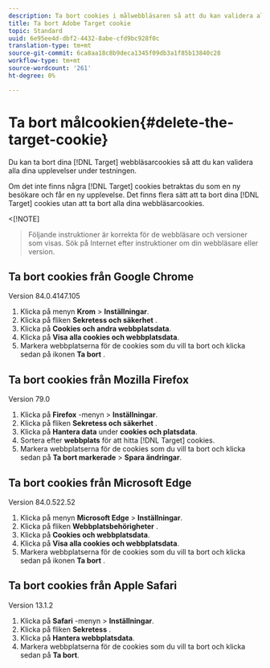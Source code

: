 ```yaml
---
description: Ta bort cookies i målwebbläsaren så att du kan validera alla dina upplevelser.
title: Ta bort Adobe Target cookie
topic: Standard
uuid: 6e95ee4d-dbf2-4432-8abe-cfd9bc928f0c
translation-type: tm+mt
source-git-commit: 6ca8aa18c8b9deca1345f09db3a1f85b13840c28
workflow-type: tm+mt
source-wordcount: '261'
ht-degree: 0%

---
```



# Ta bort målcookien{#delete-the-target-cookie}

Du kan ta bort dina [!DNL Target] webbläsarcookies så att du kan validera alla dina upplevelser under testningen.

Om det inte finns några [!DNL Target] cookies betraktas du som en ny besökare och får en ny upplevelse. Det finns flera sätt att ta bort dina [!DNL Target] cookies utan att ta bort alla dina webbläsarcookies.

&lt;[!NOTE]
>Följande instruktioner är korrekta för de webbläsare och versioner som visas. Sök på Internet efter instruktioner om din webbläsare eller version.
>
## Ta bort cookies från Google Chrome

Version 84.0.4147.105

1. Klicka på menyn **Krom** > **Inställningar**.
1. Klicka på fliken **Sekretess och säkerhet** .
1. Klicka på **Cookies och andra webbplatsdata**.
1. Klicka på **Visa alla cookies och webbplatsdata**.
1. Markera webbplatserna för de cookies som du vill ta bort och klicka sedan på ikonen **Ta bort** .

## Ta bort cookies från Mozilla Firefox

Version 79.0

1. Klicka på **Firefox** -menyn > **Inställningar**.
1. Klicka på fliken **Sekretess och säkerhet** .
1. Klicka på **Hantera data** under **cookies och platsdata**.
1. Sortera efter **webbplats** för att hitta [!DNL Target] cookies.
1. Markera webbplatserna för de cookies som du vill ta bort och klicka sedan på **Ta bort markerade** > **Spara ändringar**.

## Ta bort cookies från Microsoft Edge

Version 84.0.522.52

1. Klicka på menyn **Microsoft Edge** > **Inställningar**.
1. Klicka på fliken **Webbplatsbehörigheter** .
1. Klicka på **Cookies och webbplatsdata**.
1. Klicka på **Visa alla cookies och webbplatsdata**.
1. Markera webbplatserna för de cookies som du vill ta bort och klicka sedan på ikonen **Ta bort** .

## Ta bort cookies från Apple Safari

Version 13.1.2

1. Klicka på **Safari** -menyn > **Inställningar**.
1. Klicka på fliken **Sekretess** .
1. Klicka på **Hantera webbplatsdata**.
1. Markera webbplatserna för de cookies som du vill ta bort och klicka sedan på **Ta bort**.
